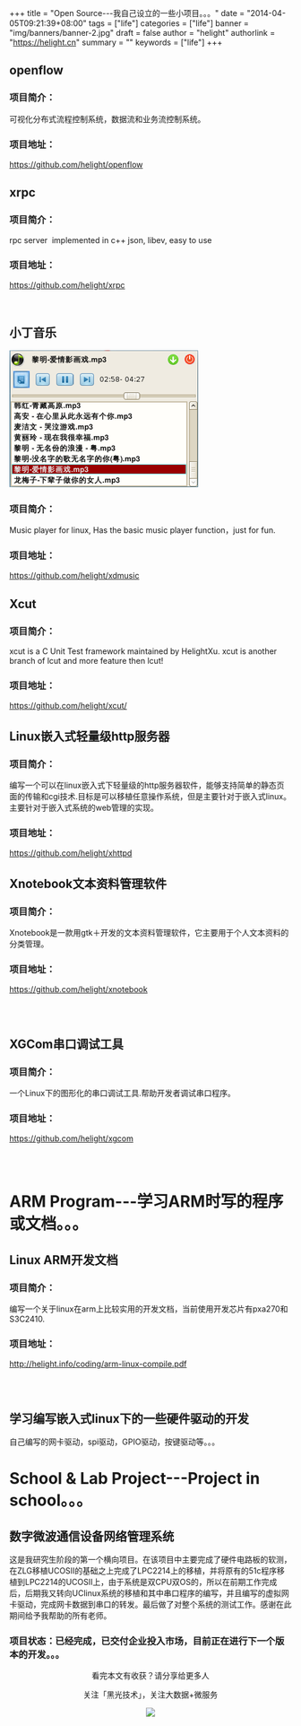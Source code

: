 +++
title = "Open Source---我自己设立的一些小项目。。。"
date = "2014-04-05T09:21:39+08:00"
tags = ["life"]
categories = ["life"]
banner = "img/banners/banner-2.jpg"
draft = false
author = "helight"
authorlink = "https://helight.cn"
summary = ""
keywords = ["life"]
+++

## openflow

### 项目简介：
可视化分布式流程控制系统，数据流和业务流控制系统。
<!--more-->
### 项目地址：
https://github.com/helight/openflow

## xrpc

### 项目简介：
rpc server  implemented in c++ json, libev, easy to use

### 项目地址：
https://github.com/helight/xrpc

 

## 小丁音乐

![](../../imgs/2011/09/screenshot-3.png)

### 项目简介：
Music player for linux, Has the basic music player function，just for fun.

### 项目地址：
https://github.com/helight/xdmusic


## Xcut

### 项目简介：
xcut is a C Unit Test framework maintained by HelightXu. xcut is another branch of lcut and more feature then lcut!

### 项目地址：
https://github.com/helight/xcut/


## Linux嵌入式轻量级http服务器
<a href="http://zhwen.org./coding/xhttpd.png" target="_blank"><img src="http://zhwen.org./coding/xhttpd.png" alt="" width="200" align="right" border="0" /></a>

### 项目简介：
编写一个可以在linux嵌入式下轻量级的http服务器软件，能够支持简单的静态页面的传输和cgi技术.目标是可以移植任意操作系统，但是主要针对于嵌入式linux。主要针对于嵌入式系统的web管理的实现。

### 项目地址：
https://github.com/helight/xhttpd

## Xnotebook文本资料管理软件
<a href="http://zhwen.org./coding/xnotebook.png" target="_blank"><img src="http://zhwen.org./coding/xnotebook.png" alt="" width="200" align="right" border="0" /></a>

### 项目简介：
Xnotebook是一款用gtk＋开发的文本资料管理软件，它主要用于个人文本资料的分类管理。

### 项目地址：
https://github.com/helight/xnotebook

###  

## XGCom串口调试工具
<a href="http://zhwen.org./coding/XGCom.png" target="_blank"><img src="http://zhwen.org./coding/XGCom.png" alt="" width="200" align="right" border="0" /></a>

### 项目简介：
一个Linux下的图形化的串口调试工具.帮助开发者调试串口程序。

### 项目地址：
https://github.com/helight/xgcom

###  

# ARM Program---学习ARM时写的程序或文档。。。

## Linux ARM开发文档

### 项目简介：
编写一个关于linux在arm上比较实用的开发文档，当前使用开发芯片有pxa270和S3C2410.

### 项目地址：
http://helight.info/coding/arm-linux-compile.pdf

###  

## 学习编写嵌入式linux下的一些硬件驱动的开发

自己编写的网卡驱动，spi驱动，GPIO驱动，按键驱动等。。。

# School & Lab Project---Project in school。。。

## 数字微波通信设备网络管理系统

这是我研究生阶段的第一个横向项目。在该项目中主要完成了硬件电路板的软测，在ZLG移植UCOSII的基础之上完成了LPC2214上的移植，并将原有的51c程序移植到LPC2214的UCOSII上，由于系统是双CPU双OS的，所以在前期工作完成后，后期我又转向UClinux系统的移植和其中串口程序的编写，并且编写的虚拟网卡驱动，完成网卡数据到串口的转发。最后做了对整个系统的测试工作。感谢在此期间给予我帮助的所有老师。

### 项目状态：已经完成，已交付企业投入市场，目前正在进行下一个版本的开发。。。


<center>
看完本文有收获？请分享给更多人<br>

关注「黑光技术」，关注大数据+微服务<br>

![](/img/qrcode_helight_tech.jpg)
</center>
